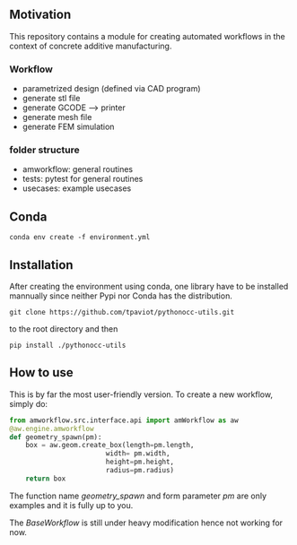 ## Motivation

This repository contains a module for creating automated workflows in the context of concrete additive manufacturing.

### Workflow
* parametrized design (defined via CAD program)
* generate stl file 
* generate GCODE --> printer
* generate mesh file
* generate FEM simulation

### folder structure
* amworkflow: general routines
* tests: pytest for general routines
* usecases: example usecases


## Conda
```conda env create -f environment.yml```

## Installation
After creating the environment using conda, one library have to be installed mannually since neither Pypi nor Conda has the distribution.

```git clone https://github.com/tpaviot/pythonocc-utils.git```

to the root directory and then

```pip install ./pythonocc-utils```

## How to use
This is by far the most user-friendly version. To create a new workflow, simply do:
```python
from amworkflow.src.interface.api import amWorkflow as aw
@aw.engine.amworkflow
def geometry_spawn(pm):
    box = aw.geom.create_box(length=pm.length,
                        width= pm.width,
                        height=pm.height,
                        radius=pm.radius)
    return box
```
The function name *geometry_spawn* and form parameter *pm* are only examples and it is fully up to you.

The *BaseWorkflow* is still under heavy modification hence not working for now.

